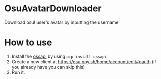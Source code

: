 # OsuAvatarDownloader
Download osu! user's avatar by inputting the username
# How to use
1. Install the [ossapi](https://github.com/tybug/ossapi) by using `pip install ossapi` 
2. Create a new client at https://osu.ppy.sh/home/account/edit#oauth (if you already have you can skip this)
3. Run it.
